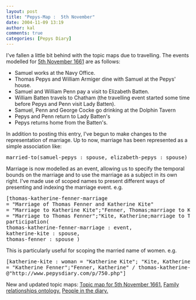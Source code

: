 ```yaml
---
layout: post
title: "Pepys-Map :  5th November"
date: 2004-11-09 13:19
author: kal
comments: true
categories: [Pepys Diary]
---
```

I've fallen a little bit behind with the topic maps due to travelling.
The events modelled for <a href="http://www.pepysdiary.com/archive/1661/11/05/index.php">5th November 1661</a> are as follows:
<ul>
<li>Samuel works at the Navy Office.</li>
<li>Thomas Pepys and William Armiger dine with Samuel at the Pepys' house.</li>
<li>Samuel and William Penn pay a visit to Elizabeth Batten.</li>
<li>William Batten travels to Chatham (the travelling event started some time before Pepys and Penn visit Lady Batten).</li>
<li>Samuel, Penn and George Cocke go drinking at the Dolphin Tavern</li>
<li>Pepys and Penn return to Lady Batten's</li>
<li>Pepys returns home from the Batten's.</li>
</ul>

<!--more-->
In addition to posting this entry, I've begun to make changes to the representation of marriage. Up to now, marriage has been represented as a simple association like:
<pre>married-to(samuel-pepys : spouse, elizabeth-pepys : spouse)</pre>
Marriage is now modelled as an event, allowing us to specify the temporal bounds on the marriage and to use the marriage as a subject in its own right.
I've made use of scoped names to present different ways of presenting and indexing the marriage event. e.g.
<pre>[thomas-katherine-fenner-marriage
= "Marriage of Thomas Fenner and Katherine Kite"
= "Marriage to Katherine Kite";"Fenner, Thomas;marriage to Katherine Kite" / thomas-fenner
= "Marriage to Thomas Fenner";"Kite, Katherine;marriage to Thomas Fenner" / katherine-kite]
participation(
thomas-katherine-fenner-marriage : event,
katherine-kite : spouse,
thomas-fenner : spouse )</pre>
This is particularly useful for scoping the married name of women. e.g.
<pre>[katherine-kite : woman = "Katherine Kite"; "Kite, Katherine"
= "Katherine Fenner";"Fenner, Katherine" / thomas-katherine-fenner-marriage
@"http://www.pepysdiary.com/p/750.php"]</pre>
New and updated topic maps:
<a href="http://www.techquila.com/blog/archives/16611105.ltm">Topic map for 5th November 1661.</a>
<a href="http://www.techquila.com/blog/archives/family-relationships-ontology.ltm">Family relationships ontology.</a>
<a href="http://www.techquila.com/blog/archives/pepys-diary-people.ltm">People in the diary.</a>

